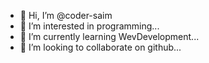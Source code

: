 - 👋 Hi, I’m @coder-saim
- 👀 I’m interested in programming...
- 🌱 I’m currently learning WevDevelopment...
- 💞️ I’m looking to collaborate on github...

<!---
coder-saim/coder-saim is a ✨ special ✨ repository because its `README.md` (this file) appears on your GitHub profile.
You can click the Preview link to take a look at your changes.
--->
